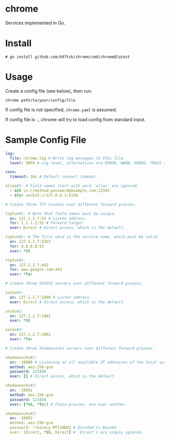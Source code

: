 # chrome

Services implemented in Go.

# Install

```console
# go install github.com/b97tsk/chrome/cmd/chrome@latest
```

# Usage

Create a config file (see below), then run:

```console
chrome path/to/your/config/file
```

If config file is not specified, `chrome.yaml` is assumed.

If config file is `-`, chrome will try to load config from standard input.

# Sample Config File

```yaml
log:
  file: chrome.log # Write log messages to this file.
  level: INFO # Log level, alternatives are ERROR, WARN, DEBUG, TRACE and NONE.

conn:
  timeout: 10s # Default connect timeout.

alias#1: # Field names start with word `alias` are ignored.
  - &SS ss://method:password@example.com:12345
  - &Tor socks5://127.0.0.1:9150

# Create three TCP tunnels over different forward proxies.

tcptun#1: # Note that field names must be unique.
  on: 127.1.2.7:53 # Listen address.
  for: 1.1.1.1:53 # Forward target.
  over: Direct # Direct access, which is the default.

tcptun#2: # The first word is the service name, which must be valid.
  on: 127.1.2.7:5353
  for: 8.8.8.8:53
  over: *SS

tcptun#3:
  on: 127.1.2.7:443
  for: www.google.com:443
  over: *Tor

# Create three SOCKS5 servers over different forward proxies.

socks#1:
  on: 127.1.2.7:1080 # Listen address.
  over: Direct # Direct access, which is the default.

socks#2:
  on: 127.1.2.7:1081
  over: *SS

socks#3:
  on: 127.1.2.7:1082
  over: *Tor

# Create three Shadowsocks servers over different forward proxies.

shadowsocks#1:
  on: :10800 # Listening on all available IP addresses of the local system.
  method: aes-256-gcm
  password: 123456
  over: [] # Direct access, which is the default.

shadowsocks#2:
  on: :10801
  method: aes-256-gcm
  password: 123456
  over: [*SS, *Tor] # Chain proxies, one over another.

shadowsocks#3:
  on: :10802
  method: aes-256-gcm
  password: !!binary MTIzNDU2 # Encoded in Base64.
  over: [Direct, *SS, Direct] # `Direct`s are simply ignored.
```
